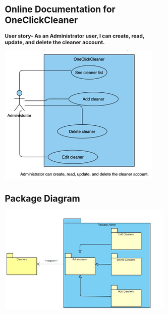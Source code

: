 # Online Documentation for OneClickCleaner

### User story- As an Administrator user, I can create, read, update, and delete the cleaner account. 




![Use case](https://github.com/Comp231-S4G5/OneClickCleaner/blob/US9/UseCase_US9.jpeg)



# Package Diagram

![Use case](https://github.com/Comp231-S4G5/OneClickCleaner/blob/US9/admin.JPG)
